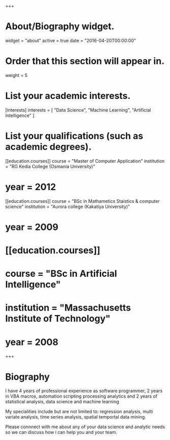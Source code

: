+++
# About/Biography widget.
widget = "about"
active = true
date = "2016-04-20T00:00:00"

# Order that this section will appear in.
weight = 5

# List your academic interests.
[interests]
  interests = [
    "Data Science",
    "Machine Learning",
    "Artificial Intelligence"
  ]

# List your qualifications (such as academic degrees).
[[education.courses]]
  course = "Master of Computer Application"
  institution = "RG Kedia College (Osmania University)"
# year = 2012

[[education.courses]]
  course = "BSc in Mathametics Staistics & computer science"
  institution = "Aurora college (Kakatiya University)"
# year = 2009

# [[education.courses]]
# course = "BSc in Artificial Intelligence"
# institution = "Massachusetts Institute of Technology"
# year = 2008
 
+++

# Biography

I have 4 years of professional experience as software programmer, 2 years in VBA macros, automation scripting processing analytics and 2 years of statistical analysis, data science and machine learning 

My specialities include but are not limited to: regression analysis, multi variate analysis, time series analysis, spatial temportal data mining. 

Please connnect with me about any of your data science and analytic needs so we can discuss how i can help you and your team.
